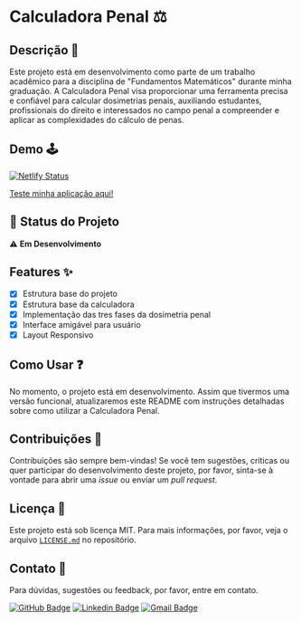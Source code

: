 # Calculadora Penal ⚖️

## Descrição :page_facing_up:
Este projeto está em desenvolvimento como parte de um trabalho acadêmico para a disciplina de "Fundamentos Matemáticos" durante minha graduação. A Calculadora Penal visa proporcionar uma ferramenta precisa e confiável para calcular dosimetrias penais, auxiliando estudantes, profissionais do direito e interessados no campo penal a compreender e aplicar as complexidades do cálculo de penas.

## Demo 🕹️ 

[![Netlify Status](https://api.netlify.com/api/v1/badges/cf5f60f6-41f6-45f4-918d-c27e2f825e6e/deploy-status)](https://app.netlify.com/sites/dosimetriapenal/deploys)

[Teste minha aplicação aqui!](https://dosimetriapenal.netlify.app/)

## :construction: Status do Projeto
:warning: **Em Desenvolvimento**

## Features :sparkles:
- [x] Estrutura base do projeto
- [x] Estrutura base da calculadora
- [x] Implementação das tres fases da dosimetria penal
- [x] Interface amigável para usuário
- [x] Layout Responsivo

## Como Usar :question:
No momento, o projeto está em desenvolvimento. Assim que tivermos uma versão funcional, atualizaremos este README com instruções detalhadas sobre como utilizar a Calculadora Penal.

## Contribuições :handshake:
Contribuições são sempre bem-vindas! Se você tem sugestões, críticas ou quer participar do desenvolvimento deste projeto, por favor, sinta-se à vontade para abrir uma *issue* ou enviar um *pull request*.

## Licença :bookmark_tabs:
Este projeto está sob licença MIT. Para mais informações, por favor, veja o arquivo [`LICENSE.md`](https://github.com/LeandroTRibeiro/calculadoraPenal/blob/main/LICENSE) no repositório.

## Contato :e-mail:
Para dúvidas, sugestões ou feedback, por favor, entre em contato.

[![GitHub Badge](https://img.shields.io/badge/-LeandroTRibeiro-black?style=flat-square&logo=GitHub&logoColor=white&link=https://github.com/LeandroTRibeiro)](https://github.com/LeandroTRibeiro)
[![Linkedin Badge](https://img.shields.io/badge/-LeandroRibeiro-blue?style=flat-square&logo=Linkedin&logoColor=white&link=https://www.linkedin.com/in/ribeiro-leandro/)](https://www.linkedin.com/in/ribeiro-leandro/) 
[![Gmail Badge](https://img.shields.io/badge/-leandrothiago_ribeiro@hotmail.com-c14438?style=flat-square&logo=Gmail&logoColor=white&link=mailto:leandrothiago_ribeiro@hotmail.com)](mailto:leandrothiago_ribeiro@hotmail.com)

